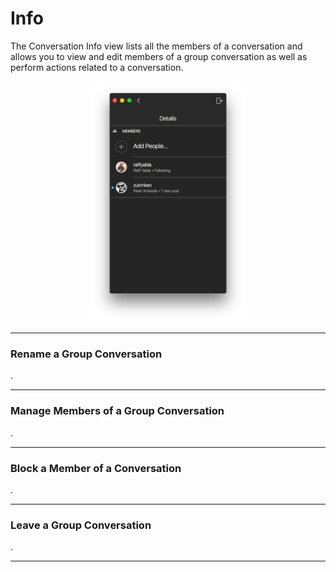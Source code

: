 # Info

The Conversation Info view lists all the members of a conversation and allows you to view and edit members of a group conversation as well as perform actions related to a conversation.

<p style="text-align: center; margin-top: 1em;"><img src="/views/assets/conversation-info.png" width="50%" height="50%" /></p>

<hr />

### Rename a Group Conversation

.

<hr />

### Manage Members of a Group Conversation

.

<hr />

### Block a Member of a Conversation

.

<hr />

### Leave a Group Conversation

.

<hr />

